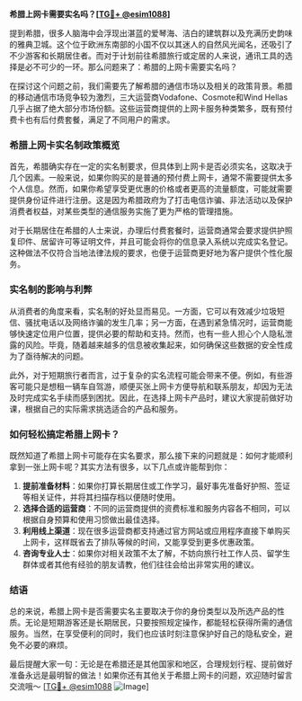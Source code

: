 **希腊上网卡需要实名吗？[[TG💪+ @esim1088](https://t.me/s/esim1088)]**

提到希腊，很多人脑海中会浮现出湛蓝的爱琴海、洁白的建筑群以及充满历史韵味的雅典卫城。这个位于欧洲东南部的小国不仅以其迷人的自然风光闻名，还吸引了不少游客和长期居住者。而对于计划前往希腊旅行或定居的人来说，通讯工具的选择是必不可少的一环。那么问题来了：希腊的上网卡需要实名吗？

在探讨这个问题之前，我们需要先了解希腊的通信市场以及相关的政策背景。希腊的移动通信市场竞争较为激烈，三大运营商Vodafone、Cosmote和Wind Hellas几乎占据了绝大部分市场份额。这些运营商提供的上网卡服务种类繁多，既有预付费卡也有后付费套餐，满足了不同用户的需求。

### 希腊上网卡实名制政策概览

首先，希腊确实存在一定的实名制要求，但具体到上网卡是否必须实名，这取决于几个因素。一般来说，如果你购买的是普通的预付费上网卡，通常不需要提供太多个人信息。然而，如果你希望享受更优惠的价格或者更高的流量额度，可能就需要提供身份证件进行注册。这是因为希腊政府为了打击电信诈骗、非法活动以及保护消费者权益，对某些类型的通信服务实施了更为严格的管理措施。

对于长期居住在希腊的人士来说，办理后付费套餐时，运营商通常会要求提供护照复印件、居留许可等证明文件，并且可能会将你的信息录入系统以完成实名登记。这种做法不仅符合当地法律法规的要求，也便于运营商更好地为客户提供个性化服务。

### 实名制的影响与利弊

从消费者的角度来看，实名制的好处显而易见。一方面，它可以有效减少垃圾短信、骚扰电话以及网络诈骗的发生几率；另一方面，在遇到紧急情况时，运营商能够快速定位用户位置，提供必要的帮助和支持。然而，也有一些人担心个人隐私泄露的风险。毕竟，随着越来越多的信息被收集起来，如何确保这些数据的安全性成为了亟待解决的问题。

此外，对于短期旅行者而言，过于复杂的实名流程可能会带来不便。例如，有些游客可能只是想租一辆车自驾游，顺便买张上网卡方便导航和联系朋友，却因为无法及时完成实名手续而感到困扰。因此，在选择上网卡产品时，建议大家提前做好功课，根据自己的实际需求挑选适合的产品和服务。

### 如何轻松搞定希腊上网卡？

既然知道了希腊上网卡可能存在实名要求，那么接下来的问题就是：如何才能顺利拿到一张上网卡呢？其实方法有很多，以下几点或许能帮到你：

1. **提前准备材料**：如果你打算长期居住或工作学习，最好事先准备好护照、签证等相关证件，并将其扫描存档以便随时使用。
2. **选择合适的运营商**：不同的运营商提供的资费标准和服务内容各不相同，可以根据自身预算和使用习惯做出最佳选择。
3. **利用线上渠道**：现在很多运营商都支持通过官方网站或应用程序直接下单购买上网卡，这样既省去了排队等候的时间，又能享受到更多优惠政策。
4. **咨询专业人士**：如果你对相关政策不太了解，不妨向旅行社工作人员、留学生群体或者其他有经验的朋友请教，他们往往会给出非常实用的建议。

### 结语

总的来说，希腊上网卡是否需要实名主要取决于你的身份类型以及所选产品的性质。无论是短期游客还是长期居民，只要按照规定操作，都能轻松获得所需的通信服务。当然，在享受便利的同时，我们也应该时刻注意保护好自己的隐私安全，避免不必要的麻烦。

最后提醒大家一句：无论是在希腊还是其他国家和地区，合理规划行程、提前做好准备永远是最明智的做法！如果你还有其他关于希腊上网卡的问题，欢迎随时留言交流哦～ [[TG💪+ @esim1088](https://t.me/s/esim1088) ![Image](https://i.postimg.cc/4NQfJmqS/Snipaste-2025-05-13-00-14-12.png)]